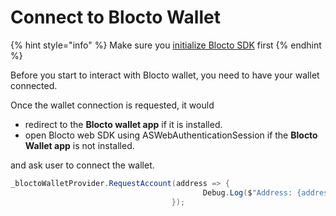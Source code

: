 # Connect to Blocto Wallet

{% hint style="info" %}
Make sure you [initialize Blocto SDK](../ethereum-bsc-polygon-avalanche/getting-started.md) first
{% endhint %}

Before you start to interact with Blocto wallet, you need to have your wallet connected.

Once the wallet connection is requested, it would

* redirect to the **Blocto wallet app** if it is installed.
* open Blocto web SDK using ASWebAuthenticationSession if the **Blocto Wallet app** is not installed.

and ask user to connect the wallet.

```csharp
_bloctoWalletProvider.RequestAccount(address => {
                                           Debug.Log($"Address: {address}");
                                    });
```
